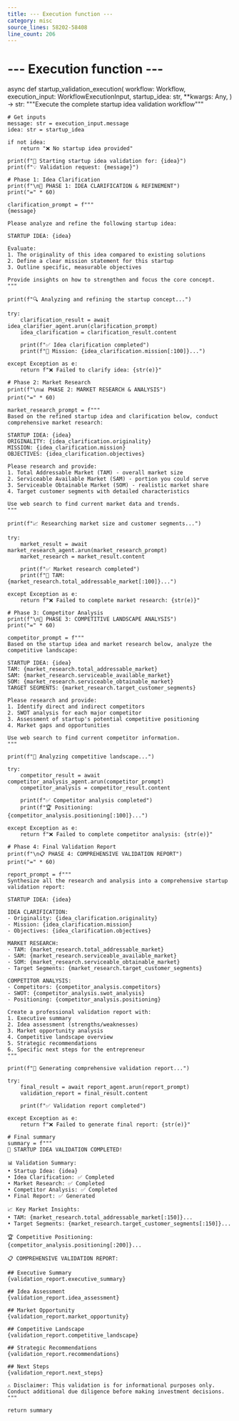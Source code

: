 ```yaml
---
title: --- Execution function ---
category: misc
source_lines: 58202-58408
line_count: 206
---
```


# --- Execution function ---
async def startup_validation_execution(
    workflow: Workflow,
    execution_input: WorkflowExecutionInput,
    startup_idea: str,
    **kwargs: Any,
) -> str:
    """Execute the complete startup idea validation workflow"""

    # Get inputs
    message: str = execution_input.message
    idea: str = startup_idea

    if not idea:
        return "❌ No startup idea provided"

    print(f"🚀 Starting startup idea validation for: {idea}")
    print(f"💡 Validation request: {message}")

    # Phase 1: Idea Clarification
    print(f"\n🎯 PHASE 1: IDEA CLARIFICATION & REFINEMENT")
    print("=" * 60)

    clarification_prompt = f"""
    {message}
    
    Please analyze and refine the following startup idea:
    
    STARTUP IDEA: {idea}
    
    Evaluate:
    1. The originality of this idea compared to existing solutions
    2. Define a clear mission statement for this startup
    3. Outline specific, measurable objectives
    
    Provide insights on how to strengthen and focus the core concept.
    """

    print(f"🔍 Analyzing and refining the startup concept...")

    try:
        clarification_result = await idea_clarifier_agent.arun(clarification_prompt)
        idea_clarification = clarification_result.content

        print(f"✅ Idea clarification completed")
        print(f"📝 Mission: {idea_clarification.mission[:100]}...")

    except Exception as e:
        return f"❌ Failed to clarify idea: {str(e)}"

    # Phase 2: Market Research
    print(f"\n📊 PHASE 2: MARKET RESEARCH & ANALYSIS")
    print("=" * 60)

    market_research_prompt = f"""
    Based on the refined startup idea and clarification below, conduct comprehensive market research:
    
    STARTUP IDEA: {idea}
    ORIGINALITY: {idea_clarification.originality}
    MISSION: {idea_clarification.mission}
    OBJECTIVES: {idea_clarification.objectives}
    
    Please research and provide:
    1. Total Addressable Market (TAM) - overall market size
    2. Serviceable Available Market (SAM) - portion you could serve
    3. Serviceable Obtainable Market (SOM) - realistic market share
    4. Target customer segments with detailed characteristics
    
    Use web search to find current market data and trends.
    """

    print(f"📈 Researching market size and customer segments...")

    try:
        market_result = await market_research_agent.arun(market_research_prompt)
        market_research = market_result.content

        print(f"✅ Market research completed")
        print(f"🎯 TAM: {market_research.total_addressable_market[:100]}...")

    except Exception as e:
        return f"❌ Failed to complete market research: {str(e)}"

    # Phase 3: Competitor Analysis
    print(f"\n🏢 PHASE 3: COMPETITIVE LANDSCAPE ANALYSIS")
    print("=" * 60)

    competitor_prompt = f"""
    Based on the startup idea and market research below, analyze the competitive landscape:
    
    STARTUP IDEA: {idea}
    TAM: {market_research.total_addressable_market}
    SAM: {market_research.serviceable_available_market}
    SOM: {market_research.serviceable_obtainable_market}
    TARGET SEGMENTS: {market_research.target_customer_segments}
    
    Please research and provide:
    1. Identify direct and indirect competitors
    2. SWOT analysis for each major competitor
    3. Assessment of startup's potential competitive positioning
    4. Market gaps and opportunities
    
    Use web search to find current competitor information.
    """

    print(f"🔎 Analyzing competitive landscape...")

    try:
        competitor_result = await competitor_analysis_agent.arun(competitor_prompt)
        competitor_analysis = competitor_result.content

        print(f"✅ Competitor analysis completed")
        print(f"🏆 Positioning: {competitor_analysis.positioning[:100]}...")

    except Exception as e:
        return f"❌ Failed to complete competitor analysis: {str(e)}"

    # Phase 4: Final Validation Report
    print(f"\n📋 PHASE 4: COMPREHENSIVE VALIDATION REPORT")
    print("=" * 60)

    report_prompt = f"""
    Synthesize all the research and analysis into a comprehensive startup validation report:
    
    STARTUP IDEA: {idea}
    
    IDEA CLARIFICATION:
    - Originality: {idea_clarification.originality}
    - Mission: {idea_clarification.mission}
    - Objectives: {idea_clarification.objectives}
    
    MARKET RESEARCH:
    - TAM: {market_research.total_addressable_market}
    - SAM: {market_research.serviceable_available_market}
    - SOM: {market_research.serviceable_obtainable_market}
    - Target Segments: {market_research.target_customer_segments}
    
    COMPETITOR ANALYSIS:
    - Competitors: {competitor_analysis.competitors}
    - SWOT: {competitor_analysis.swot_analysis}
    - Positioning: {competitor_analysis.positioning}
    
    Create a professional validation report with:
    1. Executive summary
    2. Idea assessment (strengths/weaknesses)
    3. Market opportunity analysis
    4. Competitive landscape overview
    5. Strategic recommendations
    6. Specific next steps for the entrepreneur
    """

    print(f"📝 Generating comprehensive validation report...")

    try:
        final_result = await report_agent.arun(report_prompt)
        validation_report = final_result.content

        print(f"✅ Validation report completed")

    except Exception as e:
        return f"❌ Failed to generate final report: {str(e)}"

    # Final summary
    summary = f"""
    🎉 STARTUP IDEA VALIDATION COMPLETED!
    
    📊 Validation Summary:
    • Startup Idea: {idea}
    • Idea Clarification: ✅ Completed
    • Market Research: ✅ Completed
    • Competitor Analysis: ✅ Completed
    • Final Report: ✅ Generated
    
    📈 Key Market Insights:
    • TAM: {market_research.total_addressable_market[:150]}...
    • Target Segments: {market_research.target_customer_segments[:150]}...
    
    🏆 Competitive Positioning:
    {competitor_analysis.positioning[:200]}...
    
    📋 COMPREHENSIVE VALIDATION REPORT:
    
    ## Executive Summary
    {validation_report.executive_summary}
    
    ## Idea Assessment
    {validation_report.idea_assessment}
    
    ## Market Opportunity
    {validation_report.market_opportunity}
    
    ## Competitive Landscape
    {validation_report.competitive_landscape}
    
    ## Strategic Recommendations
    {validation_report.recommendations}
    
    ## Next Steps
    {validation_report.next_steps}
    
    ⚠️ Disclaimer: This validation is for informational purposes only. Conduct additional due diligence before making investment decisions.
    """

    return summary


